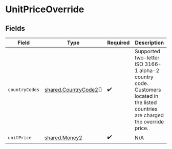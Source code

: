 # UnitPriceOverride


## Fields

| Field                                                                                                                           | Type                                                                                                                            | Required                                                                                                                        | Description                                                                                                                     |
| ------------------------------------------------------------------------------------------------------------------------------- | ------------------------------------------------------------------------------------------------------------------------------- | ------------------------------------------------------------------------------------------------------------------------------- | ------------------------------------------------------------------------------------------------------------------------------- |
| `countryCodes`                                                                                                                  | [shared.CountryCode2](../../../sdk/models/shared/countrycode2.md)[]                                                             | :heavy_check_mark:                                                                                                              | Supported two-letter ISO 3166-1 alpha-2 country code. Customers located in the listed countries are charged the override price. |
| `unitPrice`                                                                                                                     | [shared.Money2](../../../sdk/models/shared/money2.md)                                                                           | :heavy_check_mark:                                                                                                              | N/A                                                                                                                             |